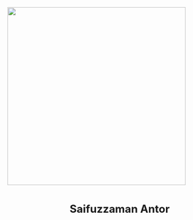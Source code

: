 <a href="https://saifantor.weebly.com"><img src = "https://i1.rgstatic.net/ii/profile.image/763778891280385-1559110486181_Q512/Saifuzzaman_Antor.jpg" width = 400> </a>

<h1 align=center><font size = 5>Saifuzzaman Antor</font></h1>
